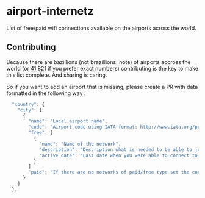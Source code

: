 # airport-internetz
List of free/paid wifi connections available on the airports across the world.

## Contributing
Because there are bazillions (not brazillions, note) of airports accross the world (or [41,821](https://www.cia.gov/library/publications/the-world-factbook/fields/2053.html) if you prefer exact numbers) contributing is the key to make this list complete. And sharing is caring.

So if you want to add an airport that is missing, please create a PR with data formatted in the following way :

```javascript
  "country": {
    "city": [
      {
        "name": "Local airport name",
        "code": "Airport code using IATA format: http://www.iata.org/publications/Pages/code-search.aspx",
        "free": [
          {
            "name": "Name of the network",
            "description": "Description what is needed to be able to join (or what is the cost of access)",
            "active_date": "Last date when you were able to connect to this network in the following format : ''yyyy, mm, dd'"
          }
        ]
        "paid": "If there are no networks of paid/free type set the corresponding key to false"
      }
    ]
  },
```
